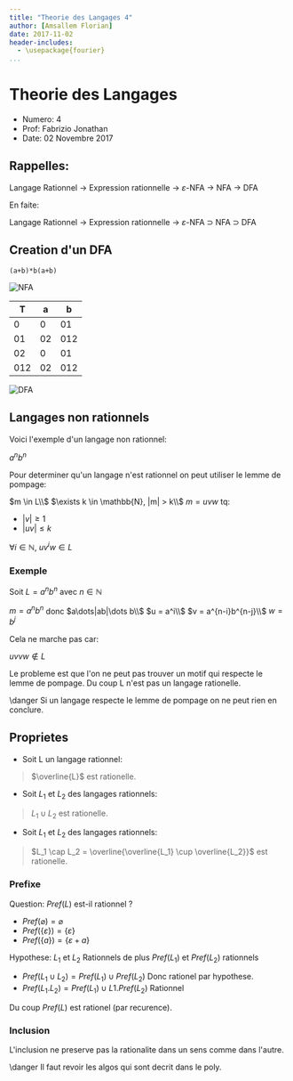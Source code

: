 ```yaml
---
title: "Theorie des Langages 4"
author: [Amsallem Florian]
date: 2017-11-02
header-includes:
  - \usepackage{fourier}
...
```


# Theorie des Langages

* Numero: 4
* Prof: Fabrizio Jonathan
* Date: 02 Novembre 2017

## Rappelles:

Langage Rationnel $\rightarrow$ Expression rationnelle $\rightarrow$ $\varepsilon$-NFA
$\rightarrow$ NFA $\rightarrow$ DFA

En faite:

Langage Rationnel $\rightarrow$ Expression rationnelle $\rightarrow$ $\varepsilon$-NFA
$\supset$ NFA $\supset$ DFA

## Creation d'un DFA

```
(a+b)*b(a+b)
```

![NFA](http://image.ibb.co/fFZ0tG/Screenshot_from_2017_11_02_14_16_41.png)

| T | a | b |
| - | - | - |
| 0 | 0 | 01 |
| 01 | 02 | 012 |
| 02 | 0 | 01 |
| 012 | 02 | 012 |

![DFA](http://image.ibb.co/coZ5Sb/Screenshot_from_2017_11_02_14_23_52.png)

## Langages non rationnels

Voici l'exemple d'un langage non rationnel:

$a^nb^n$

Pour determiner qu'un langage n'est rationnel on peut utiliser le
lemme de pompage:

$m \in L\\$
$\exists k \in \mathbb{N}, |m| > k\\$
$m = uvw$ tq:

* $|v| \geq 1$
* $|uv| \leq k$

$\forall i \in \mathbb{N},$
$uv^iw \in L$

### Exemple

Soit $L = a^nb^n$ avec $n \in \mathbb{N}$

$m = a^nb^n$ donc $a\dots|ab|\dots b\\$
$u = a^i\\$
$v = a^{n-i}b^{n-j}\\$
$w = b^j$

Cela ne marche pas car:

$uvvw \notin L$

Le probleme est que l'on ne peut pas trouver un motif qui respecte le lemme de
pompage. Du coup L n'est pas un langage rationelle.

\danger Si un langage respecte le lemme de pompage on ne peut rien en conclure.

## Proprietes

* Soit L un langage rationnel:

> $\overline{L}$ est rationelle.

* Soit $L_1$ et $L_2$ des langages rationnels:

> $L_1 \cup L_2$ est rationelle.

* Soit $L_1$ et $L_2$ des langages rationnels:

> $L_1 \cap L_2 = \overline{\overline{L_1} \cup \overline{L_2}}$ est rationelle.

### Prefixe

Question: $Pref(L)$ est-il rationnel ?

* $Pref(\varnothing) = \varnothing$
* $Pref(\{\varepsilon\}) = \{\varepsilon\}$
* $Pref(\{a\}) = \{\varepsilon + a \}$

Hypothese: $L_1$ et $L_2$ Rationnels de plus $Pref(L_1)$ et $Pref(L_2)$ rationnels

* $Pref(L_1 \cup L_2) = Pref(L_1) \cup Pref(L_2)$ Donc rationel par hypothese.
* $Pref(L_1 . L_2)=Pref(L_1) \cup L1 . Pref(L_2)$ Rationnel

Du coup $Pref(L)$ est rationel (par recurence).

### Inclusion

L'inclusion ne preserve pas la rationalite dans un sens comme
dans l'autre.

\danger Il faut revoir les algos qui sont decrit dans le poly.
